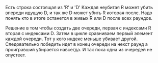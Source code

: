 Есть строка состоящая из 'R' и 'D'
Каждая неубитая R может убить впереди идущую D, и так же D может убить R которая после.
Надо понять кто в итоге останется в живых R или D после всех раундов.

Решение в том чтобы создать две очереди, первая с индексами R вторая с индексами D. Затем в цикле сравниваем первый элемент каждой очереди. Тот у кого индекс меньше убивает другой. Следовательно победить идет в конец очереди на некст раунд а проигравший убирается навсегда. И так пока одна из очередей не опустеет. 